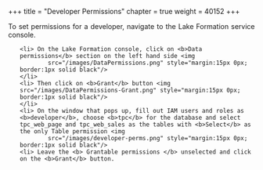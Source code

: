 +++
title = "Developer Permissions"
chapter = true
weight = 40152
+++

<div style="text-align: justify">

  To set permissions for a developer, navigate to the Lake Formation service console.

  <div style="text-align: left">

  <ol>

    <li> On the Lake Formation console, click on <b>Data permissions</b> section on the left hand side <img
            src="/images/DataPermissions.png" style="margin:15px 0px; border:1px solid black"/>
    </li>
    <li> Then click on <b>Grant</b> button <img src="/images/DataPermissions-Grant.png" style="margin:15px 0px; border:1px solid black"/>
    </li>
    <li> On the window that pops up, fill out IAM users and roles as <b>developer</b>, choose <b>tpc</b> for the database and select tpc_web_page and tpc_web_sales as the tables with <b>Select</b> as the only Table permission <img
            src="/images/developer-perms.png" style="margin:15px 0px; border:1px solid black"/>
    <li> Leave the <b> Grantable permissions </b> unselected and click on the <b>Grant</b> button.         

</ol>

</div>
